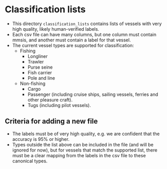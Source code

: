 # Classification lists

* This directory `classification_lists` contains lists of vessels with very high
  quality, likely human-verified labels.
* Each csv file can have many columns, but one column must contain mmsis, and
  another must contain a label for that vessel.
* The current vessel types are supported for classification:
  * Fishing
    * Longliner
    * Trawler
    * Purse seine
    * Fish carrier
    * Pole and line
  * Non-fishing
    * Cargo
    * Passenger (including cruise ships, sailing vessels, ferries and other pleasure craft).
    * Tugs (including pilot vessels).
    
## Criteria for adding a new file

* The labels must be of very high quality, e.g. we are confident that the accuracy is 95% or higher.
* Types outside the list above can be included in the file (and will be ignored for now), but for
  vessels that match the supported list, there must be a clear mapping from the labels in the csv
  file to these canonical types.
